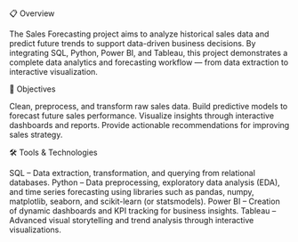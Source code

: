 📋 Overview

The Sales Forecasting project aims to analyze historical sales data and predict future trends to support data-driven business decisions. By integrating SQL, Python, Power BI, and Tableau, this project demonstrates a complete data analytics and forecasting workflow — from data extraction to interactive visualization.

🎯 Objectives

Clean, preprocess, and transform raw sales data.
Build predictive models to forecast future sales performance.
Visualize insights through interactive dashboards and reports.
Provide actionable recommendations for improving sales strategy.

🛠️ Tools & Technologies

SQL – Data extraction, transformation, and querying from relational databases.
Python – Data preprocessing, exploratory data analysis (EDA), and time series forecasting using libraries such as pandas, numpy, matplotlib, seaborn, and scikit-learn (or statsmodels).
Power BI – Creation of dynamic dashboards and KPI tracking for business insights.
Tableau – Advanced visual storytelling and trend analysis through interactive visualizations.
